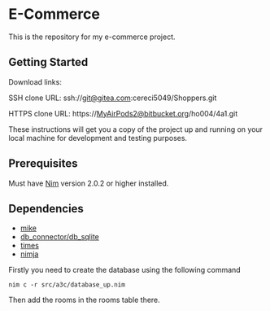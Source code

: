 # E-Commerce

This is the repository for my e-commerce project.

## Getting Started

Download links:

SSH clone URL: ssh://git@gitea.com:cereci5049/Shoppers.git

HTTPS clone URL: https://MyAirPods2@bitbucket.org/ho004/4a1.git



These instructions will get you a copy of the project up and running on your local machine for development and testing purposes.

## Prerequisites

Must have [Nim](https://nim-lang.org) version 2.0.2 or higher installed.

## Dependencies

- [mike](https://github.com/ire4ever1190/mike)
- [db_connector/db_sqlite](https://nim-lang.org/docs/db_sqlite.html)
- [times](https://nim-lang.org/docs/times.html)
- [nimja](https://github.com/enthus1ast/nimja)

Firstly you need to create the database using the following command
```
nim c -r src/a3c/database_up.nim
```
Then add the rooms in the rooms table there.

